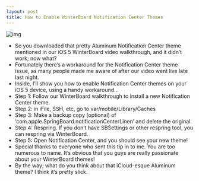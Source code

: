 ```yaml
---
layout: post
title: How to Enable WinterBoard Notification Center Themes
---
```

![img](http://media.idownloadblog.com/wp-content/uploads/2011/10/Aluminum-Notification-Center-WinterBoard-Theme.png)
* So you downloaded that pretty Aluminum Notification Center theme mentioned in our iOS 5 WinterBoard video walkthrough, and it didn’t work; now what?
* Fortunately there’s a workaround for the Notification Center theme issue, as many people made me aware of after our video went live late last night.
* Inside, I’ll show you how to enable Notification Center themes on your iOS 5 device, using a handy workaround…
* Step 1: Follow our WinterBoard walkthrough to install a new Notification Center theme.
* Step 2: in iFile, SSH, etc, go to var/mobile/Library/Caches
* Step 3: Make a backup copy (optional) of ‘com.apple.SpringBoard.notifica­tionCenterLinen’ and delete the original.
* Step 4: Respring. If you don’t have SBSettings or other respring tool, you can respring via WinterBoard.
* Step 5: Open Notification Center, and you should see your new theme!
* Special thanks to everyone who sent this tip in to me. You are too numerous to name. It’s obvious that you guys are really passionate about your WinterBoard themes!
* By the way; what do you think about that iCloud-esque Aluminum theme? I think it’s pretty slick.

